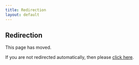 ```yaml
---
title: Redirection
layout: default
---
```

## Redirection

This page has moved.

If you are not redirected automatically, then please [click here](/pages/aktivitaeten/geocaching/schritt-fuer-schritt.html).
